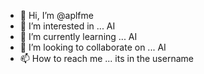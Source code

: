 - 👋 Hi, I’m @aplfme
- 👀 I’m interested in ... AI
- 🌱 I’m currently learning ... AI
- 💞️ I’m looking to collaborate on ... AI
- 📫 How to reach me ... its in the username

<!---
aaronatapirateslifefordotme/aaronatapirateslifefordotme is a ✨ special ✨ repository because its `README.md` (this file) appears on your GitHub profile.
You can click the Preview link to take a look at your changes.
--->
